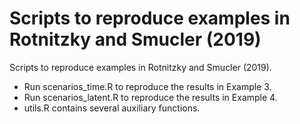 # Scripts to reproduce examples in Rotnitzky and Smucler (2019)
Scripts to reproduce examples in Rotnitzky and Smucler (2019). 

* Run scenarios_time.R to reproduce the results in Example 3.
* Run scenarios_latent.R to reproduce the results in Example 4.
* utils.R contains several auxiliary functions.
